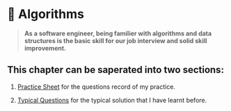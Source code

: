 # **:abacus: Algorithms**

>**As a software engineer, being familier with algorithms and data structures is the basic skill for our job interview and solid skill improvement.**

## This chapter can be saperated into two sections:

1. [Practice Sheet](Practice_Sheet/README.md) for the questions record of my practice.

2. [Typical Questions](Typical_Questions/README.md) for the typical solution that I have learnt before.

